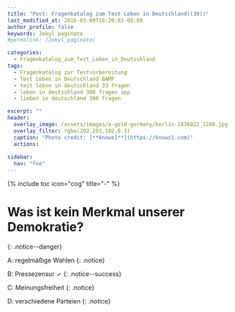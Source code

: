 ```yaml
---
title: "Post: Fragenkatalog zum Test Leben in Deutschland((30))"
last_modified_at: 2016-03-09T16:20:02-05:00
author_profile: false
keywords: Jekyl paginate
#permalink: /Jekyl_paginate/

categories:
  - Fragenkatalog_zum_Test_Leben_in_Deutschland 
tags:
  - Fragenkatalog zur Testvorbereitung
  - Test Leben in Deutschland BAMF
  - test leben in deutschland 33 fragen
  - leben in deutschland 300 fragen app
  - lieben in deutschland 300 fragen

excerpt: ""
header:
  overlay_image: /assets/images/a-gold-germany/berlin-1836822_1280.jpg
  overlay_filter: rgba(192,192,192,0.3)
  caption: "Photo credit: [**knows1**](https://knows1.com)"
  actions:
    
sidebar:
  nav: "foo"
---
```


{% include toc icon="cog" title="-" %}

# Was ist kein Merkmal unserer Demokratie?
{: .notice--danger}

A: regelmäßige Wahlen
 {: .notice}

B: Pressezensur ✓
{: .notice--success}

C: Meinungsfreiheit
 {: .notice}

D: verschiedene Parteien
 {: .notice}